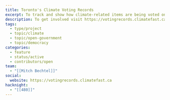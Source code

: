 ```yaml
---
title: Toronto's Climate Voting Records
excerpt: To track and show how climate-related items are being voted on within Toronto City Council.
description: To get involved visit https://votingrecords.climatefast.ca/get-involved/
tags:
  - type/project
  - topic/climate
  - topic/open-government
  - topic/democracy
categories:
  - feature
  - status/active
  - contributors/open
team:
  - "[[Mitch Bechtel]]"
social:
  website: https://votingrecords.climatefast.ca
hacknight:
  - "[[480]]"
---
```


